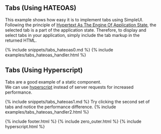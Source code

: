 ## Tabs (Using HATEOAS)

This example shows how easy it is to implement tabs using SimpleUI. 
Following the principle of [Hypertext As The Engine Of Application State](https://en.wikipedia.org/wiki/HATEOAS),
the selected tab is a part of the application state. 
Therefore, to display and select tabs in your application, simply include the tab markup in the returned HTML.

{% include snippets/tabs_hateoas0.md %}
{% include examples/tabs_hateoas_handler.html %}

## Tabs (Using Hyperscript)
Tabs are a good example of a static component.  
We can use [hyperscript](https://hyperscript.org/) instead of server requests for increased performance.

{% include snippets/tabs_hateoas1.md %}
Try clicking the second set of tabs and notice the performance difference.
{% include examples/tabs_hateoas_handler2.html %}

{% include footer.html %}
{% include zero_outer.html %}
{% include hyperscript.html %}
